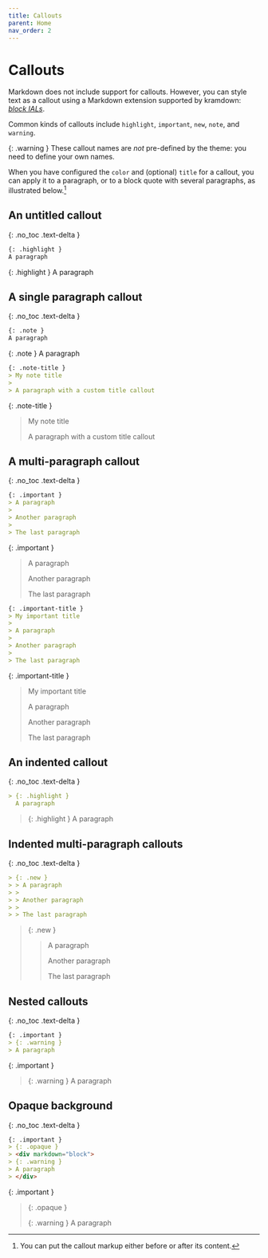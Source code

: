 ```yaml
---
title: Callouts
parent: Home
nav_order: 2
---
```


# Callouts

Markdown does not include support for callouts. However, you can style text as a callout using a Markdown extension supported by kramdown: [*block IALs*](https://kramdown.gettalong.org/quickref.html#block-attributes).

Common kinds of callouts include `highlight`, `important`, `new`, `note`, and `warning`.

{: .warning }
These callout names are *not* pre-defined by the theme: you need to define your own names.

When you have configured the  `color` and (optional) `title` for a callout, you can apply it to a paragraph, or to a block quote with several paragraphs, as illustrated below.[^postfix]

[^postfix]:
    You can put the callout markup either before or after its content.

## An untitled callout
{: .no_toc .text-delta }

```markdown
{: .highlight }
A paragraph
```

{: .highlight }
A paragraph


## A single paragraph callout
{: .no_toc .text-delta }

```markdown
{: .note }
A paragraph
```

{: .note }
A paragraph

```markdown
{: .note-title }
> My note title
>
> A paragraph with a custom title callout
```

{: .note-title }
> My note title
>
> A paragraph with a custom title callout

## A multi-paragraph callout
{: .no_toc .text-delta }

```markdown
{: .important }
> A paragraph
>
> Another paragraph
>
> The last paragraph
```

{: .important }
> A paragraph
>
> Another paragraph
>
> The last paragraph

```markdown
{: .important-title }
> My important title
>
> A paragraph
>
> Another paragraph
>
> The last paragraph
```

{: .important-title }
> My important title
>
> A paragraph
>
> Another paragraph
>
> The last paragraph

## An indented callout
{: .no_toc .text-delta }

```markdown
> {: .highlight }
  A paragraph
```

> {: .highlight }
  A paragraph

## Indented multi-paragraph callouts
{: .no_toc .text-delta }

```markdown
> {: .new }
> > A paragraph
> >
> > Another paragraph
> >
> > The last paragraph
```

> {: .new }
> > A paragraph
> >
> > Another paragraph
> >
> > The last paragraph


## Nested callouts
{: .no_toc .text-delta }

```markdown
{: .important }
> {: .warning }
> A paragraph
```

{: .important }
> {: .warning }
> A paragraph

## Opaque background
{: .no_toc .text-delta }

```markdown
{: .important }
> {: .opaque }
> <div markdown="block">
> {: .warning }
> A paragraph
> </div>
```

{: .important }
> {: .opaque }
> <div markdown="block">
> {: .warning }
> A paragraph
> </div>
